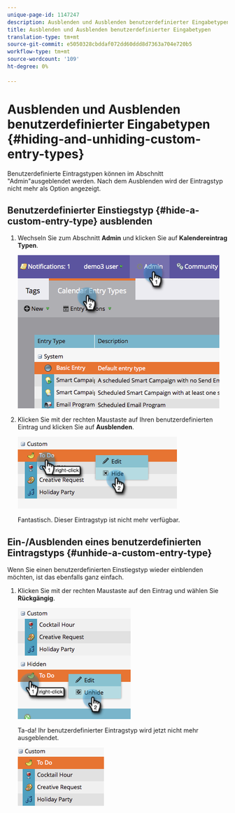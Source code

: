 ```yaml
---
unique-page-id: 1147247
description: Ausblenden und Ausblenden benutzerdefinierter Eingabetypen - Marketing-Dokumente - Produktdokumentation
title: Ausblenden und Ausblenden benutzerdefinierter Eingabetypen
translation-type: tm+mt
source-git-commit: e5050328cbddaf072dd60ddd8d7363a704e720b5
workflow-type: tm+mt
source-wordcount: '109'
ht-degree: 0%

---
```



# Ausblenden und Ausblenden benutzerdefinierter Eingabetypen {#hiding-and-unhiding-custom-entry-types}

Benutzerdefinierte Eintragstypen können im Abschnitt &quot;Admin&quot;ausgeblendet werden. Nach dem Ausblenden wird der Eintragstyp nicht mehr als Option angezeigt.

## Benutzerdefinierter Einstiegstyp {#hide-a-custom-entry-type} ausblenden

1. Wechseln Sie zum Abschnitt **Admin** und klicken Sie auf **Kalendereintrag** **Typen**.

   ![](assets/image2014-9-24-10-3a11-3a49.png)

1. Klicken Sie mit der rechten Maustaste auf Ihren benutzerdefinierten Eintrag und klicken Sie auf **Ausblenden**.

   ![](assets/image2014-9-24-10-3a11-3a54.png)

   Fantastisch. Dieser Eintragstyp ist nicht mehr verfügbar.

## Ein-/Ausblenden eines benutzerdefinierten Eintragstyps {#unhide-a-custom-entry-type}

Wenn Sie einen benutzerdefinierten Einstiegstyp wieder einblenden möchten, ist das ebenfalls ganz einfach.

1. Klicken Sie mit der rechten Maustaste auf den Eintrag und wählen Sie **Rückgängig**.

   ![](assets/image2014-9-24-10-3a12-3a14.png)

   Ta-da! Ihr benutzerdefinierter Eintragstyp wird jetzt nicht mehr ausgeblendet.

   ![](assets/image2014-9-24-10-3a12-3a19.png)
